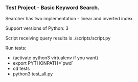 ### Test Project - Basic Keyword Search.

Searcher has two implementation - linear and inverted index

Support versions of Python: 3

Script receiving query results is ./scripts/script.py

Run tests:
 * (activate python3 virtualenv if you want)
 * export PYTHONPATH=\`pwd\`
 * cd tests
 * python3 test_all.py

